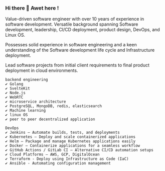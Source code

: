 ### Hi there 👋 Awet here !

Value-driven software engineer with over 10 years of experience in software development.
Versatile background spanning Software development, leadership, CI/CD deployment, product design, DevOps, and Linux OS.

Possesses solid experience in software engineering and a keen understanding of the Software development life cycle and Infrastructure deployment.

Lead software projects from initial client requirements to final product deployment in cloud environments. 
```
backend engineering
✔ Golang
✔ SvelteKit
✔ Node.js
✔ WebRTC
✔ microservice architecture
✔ PostgreSQL, MongoDB, redis, elasticsearch
✔ Machine learning
✔ linux OS
✔ peer to peer decentralized application 
```
```
DevOps 
✔ Jenkins – Automate builds, tests, and deployments
✔ Kubernetes – Deploy and scale containerized applications
✔ Helm – Package and manage Kubernetes applications easily
✔ Docker – Containerize applications for a seamless workflow
✔ GitHub Actions / GitLab CI – Alternative CI/CD automation setups
✔ Cloud Platforms – AWS, GCP, DigitalOcean
✔ Terraform - Deploy using Infrastructure as Code (IaC) 
✔ Ansible - Automating configuration management
```

